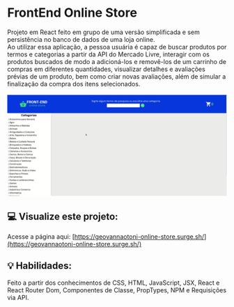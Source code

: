 # FrontEnd Online Store
Projeto em React feito em grupo de uma versão simplificada e sem persistência no banco de dados de uma loja online. 
<br>Ao utilizar essa aplicação, a pessoa usuária é capaz de buscar produtos por termos e categorias a partir da API do Mercado Livre, interagir com os produtos buscados de modo a adicioná-los e removê-los de um carrinho de compras em diferentes quantidades, visualizar detalhes e avaliações prévias de um produto, bem como criar novas avaliações, além de simular a finalização da compra dos itens selecionados.
<br><br>
<img src="./frontend-online-store.gif" alt="gif do projeto"/>

## :computer: Visualize este projeto:
Acesse a página aqui:
[https://geovannaotoni-online-store.surge.sh/](https://geovannaotoni-online-store.surge.sh/)

## :bulb: Habilidades:
Feito a partir dos conhecimentos de CSS, HTML, JavaScript, JSX, React e React Router Dom, Componentes de Classe, PropTypes, NPM e Requisições via API.
